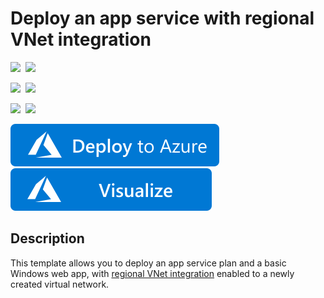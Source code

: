 # Deploy an app service with regional VNet integration

<IMG SRC="https://azurequickstartsservice.blob.core.windows.net/badges/101-app-service-regional-vnet-integration/PublicLastTestDate.svg" />&nbsp;
<IMG SRC="https://azurequickstartsservice.blob.core.windows.net/badges/101-app-service-regional-vnet-integration/PublicDeployment.svg" />&nbsp;

<IMG SRC="https://azurequickstartsservice.blob.core.windows.net/badges/101-app-service-regional-vnet-integration/FairfaxLastTestDate.svg" />&nbsp;
<IMG SRC="https://azurequickstartsservice.blob.core.windows.net/badges/101-app-service-regional-vnet-integration/FairfaxDeployment.svg" />&nbsp;

<IMG SRC="https://azurequickstartsservice.blob.core.windows.net/badges/101-app-service-regional-vnet-integration/BestPracticeResult.svg" />&nbsp;
<IMG SRC="https://azurequickstartsservice.blob.core.windows.net/badges/101-app-service-regional-vnet-integration/CredScanResult.svg" />&nbsp;

<a href="https://portal.azure.com/#create/Microsoft.Template/uri/https%3A%2F%2Fgithub.com%2FAzure%2Fazure-quickstart-templates%2Ftree%2Fmaster%2F101-app-service-regional-vnet-integration%2Fazuredeploy.json" target="_blank">
<img src="https://raw.githubusercontent.com/Azure/azure-quickstart-templates/master/1-CONTRIBUTION-GUIDE/images/deploytoazure.svg?sanitize=true"/>
</a>
<a href="http://armviz.io/#/?load=https://github.com/Azure/azure-quickstart-templates/tree/master/101-app-service-regional-vnet-integration/azuredeploy.json" target="_blank">
<img src="https://raw.githubusercontent.com/Azure/azure-quickstart-templates/master/1-CONTRIBUTION-GUIDE/images/visualizebutton.svg?sanitize=true"/>
</a>

## Description
This template allows you to deploy an app service plan and a basic Windows web app, with [regional VNet integration](https://docs.microsoft.com/en-us/azure/app-service/web-sites-integrate-with-vnet#regional-vnet-integration) enabled to a newly created virtual network. 
